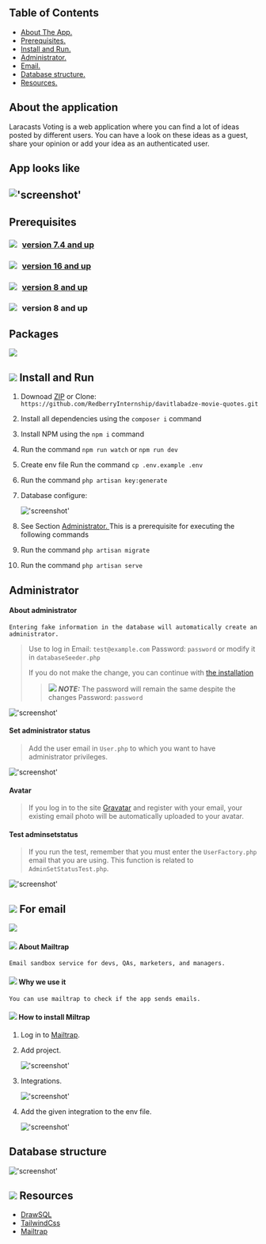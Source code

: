 ## Table of Contents

*  [ About The App.](#about)
*  [ Prerequisites. ](#pre)
*  [ Install and Run.](#iar)
*  [ Administrator. ](#administrator)
*  [ Email. ](#mailtrap)
*  [ Database structure.](#db)
*  [ Resources.](#resources)

<a name="about"></a>

## About the application

Laracasts Voting is a web application where you can find a lot of ideas posted by different users. You can have a look on these ideas as a guest, share your opinion or add your idea as an authenticated user.

## App looks like 
!['screenshot'](appscreen/app.png)
---
<a name="pre"></a>

## Prerequisites
### <a  href="https://www.php.net/downloads" target="_blank"><img style="float:left;margin-right:10px"  src="https://img.shields.io/badge/PHP-777BB4?style=for-the-badge&logo=php&logoColor=white"/> version 7.4 and up </a>  

### <a href="https://nodejs.org/en/" target="_blank"><img style="float:left; margin-right:10px" src="https://img.shields.io/badge/Node.js-339933?style=for-the-badge&logo=nodedotjs&logoColor=white"/>  version 16 and up </a> 
### <a href="https://www.mysql.com/downloads/" target="_blank"><img style="float:left; margin-right:10px" src="https://img.icons8.com/fluency/32/000000/mysql-logo.png"/>  version 8 and up </a> 

### <img style="float:left; margin-right:10px"  src="https://img.icons8.com/color/32/000000/npm.png"/> version 8 and up

## Packages
<img src="./appscreen/livewire.svg">

<a name="iar"></a>
## <img src="https://img.icons8.com/color/20/000000/software-installer.png"/> Install and Run

1. Downoad [ZIP](https://github.com/RedberryInternship/davitlabadze-movie-quotes/archive/refs/heads/main.zip) or Clone: ```https://github.com/RedberryInternship/davitlabadze-movie-quotes.git```
2. Install all dependencies using the ```composer i``` command
3. Install NPM using the ```npm i``` command
4. Run the command ```npm run watch``` or ```npm run dev```
5. Create env file Run the command ```cp .env.example .env```
6. Run  the command ```php artisan key:generate``` 
7. Database configure:
    
    !['screenshot'](appscreen/database.png)
8. See Section [ Administrator. ](#administrator) This is a prerequisite for executing the following commands
9.  Run the command  ```php artisan migrate```
10. Run the command  ```php artisan serve```

<a name="administrator"></a>

## Administrator
#### About administrator
    Entering fake information in the database will automatically create an administrator.

> Use to log in Email: `test@example.com` Password: `password` or modify it in `databaseSeeder.php`  
>  
> If you do not make the change, you can continue with [ the installation ](#iar) 
>> <img src="https://img.icons8.com/emoji/16/000000/warning-emoji.png"/> ***NOTE:*** The password will remain the same despite the changes Password: `password`

!['screenshot'](appscreen/fakeadmin.png)
#### Set administrator status

>Add the user email in `User.php` to which you want to have administrator privileges.

!['screenshot'](appscreen/isadmin.png)
#### Avatar
> If you log in to the site [Gravatar](https://en.gravatar.com/) and register with your email, your existing email photo will be automatically uploaded to your avatar.
#### Test adminsetstatus

>If you run the test, remember that you must enter the `UserFactory.php` email that you are using. This function is related to `AdminSetStatusTest.php`.

!['screenshot'](appscreen/admin.png)

<a name="mailtrap"></a>
## <img src="https://img.icons8.com/external-flatart-icons-flat-flatarticons/24/000000/external-email-digital-marketing-flatart-icons-flat-flatarticons-1.png"/> For email
<img src="./appscreen/mailtrap.svg" />

#### <img src="https://img.icons8.com/fluency/20/000000/about.png"/> About Mailtrap
    Email sandbox service for devs, QAs, marketers, and managers.
#### <img src="https://img.icons8.com/external-itim2101-lineal-color-itim2101/28/000000/external-human-resources-human-resource-itim2101-lineal-color-itim2101-1.png"/> Why we use it
    You can use mailtrap to check if the app sends emails.

#### <img src="https://img.icons8.com/color/20/000000/software-installer.png"/> How to install Miltrap

1. Log in to [Mailtrap](https://drawsql.app/).
2. Add project.

   !['screenshot'](appscreen/mtnp.png)
3. Integrations.
   
   !['screenshot'](appscreen/integration.png)
4. Add the given integration to the env file.
   
   !['screenshot'](appscreen/mailEnv.png)

<a name="db"></a>

## Database structure
!['screenshot'](appscreen/dbstructure.png)

<a name="resources"></a>
## <img src="https://img.icons8.com/external-filled-outline-02-chattapat-/24/000000/external-resources-business-management-filled-outline-02-chattapat-.png"/> Resources

* [DrawSQL](https://drawsql.app/)   
* [TailwindCss](https://tailwindcss.com/docs/guides/laravel)
* [Mailtrap](https://drawsql.app/)   

